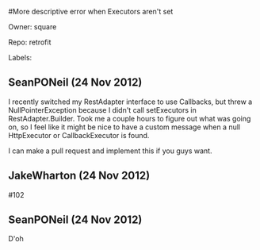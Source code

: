 #More descriptive error when Executors aren't set

Owner: square

Repo: retrofit

Labels: 

## SeanPONeil (24 Nov 2012)

I recently switched my RestAdapter interface to use Callbacks, but threw a NullPointerException because I didn't call setExecutors in RestAdapter.Builder. Took me a couple hours to figure out what was going on, so I feel like it might be nice to have a custom message when a null HttpExecutor or CallbackExecutor is found.

I can make a pull request and implement this if you guys want.


## JakeWharton (24 Nov 2012)

#102


## SeanPONeil (24 Nov 2012)

D'oh


